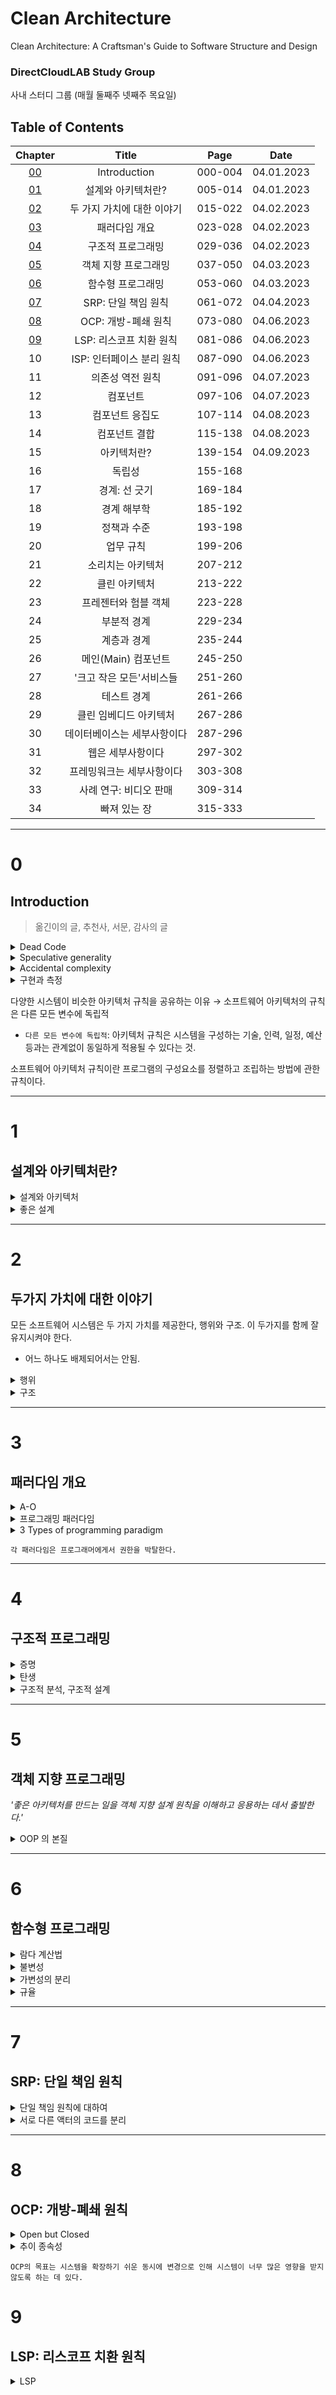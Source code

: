 # Clean Architecture
Clean Architecture: A Craftsman's Guide to Software Structure and Design

### DirectCloudLAB Study Group
사내 스터디 그룹 (매월 둘째주 넷째주 목요일)

## Table of Contents

| Chapter  |      Title       |  Page   |    Date    |
|:--------:|:----------------:|:-------:|:----------:|
| [00](#0) |   Introduction   |     000-004      | 04.01.2023 |
| [01](#1) |    설계와 아키텍처란?    | 005-014 | 04.01.2023 |
| [02](#2) | 두 가지 가치에 대한 이야기  | 015-022 | 04.02.2023 |
| [03](#3) |     패러다임 개요      | 023-028 | 04.02.2023 |
| [04](#4) |    구조적 프로그래밍     | 029-036 | 04.02.2023 |
| [05](#5) |   객체 지향 프로그래밍    | 037-050 | 04.03.2023 |
| [06](#6) |    함수형 프로그래밍     | 053-060 | 04.03.2023 |
| [07](#7) |  SRP: 단일 책임 원칙   | 061-072 | 04.04.2023 |
| [08](#8) |  OCP: 개방-폐쇄 원칙   | 073-080 | 04.06.2023 |
| [09](#9) | LSP: 리스코프 치환 원칙  | 081-086 | 04.06.2023 |
|    10    | ISP: 인터페이스 분리 원칙 | 087-090 | 04.06.2023 |
|    11    |    의존성 역전 원칙     | 091-096 | 04.07.2023 |
|    12    |       컴포넌트       | 097-106 | 04.07.2023 |
|    13    |     컴포넌트 응집도     | 107-114 | 04.08.2023 |
|    14    |     컴포넌트 결합      | 115-138 | 04.08.2023 |
|    15    |      아키텍처란?      | 139-154 | 04.09.2023 |
|    16    |       독립성        | 155-168 ||
|    17    |     경계: 선 긋기     | 169-184 ||
|    18    |      경계 해부학      | 185-192 ||
|    19    |      정책과 수준      | 193-198 ||
|    20    |      업무 규칙       | 199-206 ||
|    21    |    소리치는 아키텍처     | 207-212 ||
|    22    |     클린 아키텍처      | 213-222 ||
|    23    |   프레젠터와 험블 객체    | 223-228 ||
|    24    |      부분적 경계      | 229-234 ||
|    25    |      계층과 경계      | 235-244 ||
|    26    |  메인(Main) 컴포넌트   | 245-250 ||
|    27    |  '크고 작은 모든'서비스들  | 251-260 ||
|    28    |      테스트 경계      | 261-266 ||
|    29    |   클린 임베디드 아키텍처   | 267-286 ||
|    30    |  데이터베이스는 세부사항이다  | 287-296 ||
|    31    |    웹은 세부사항이다     | 297-302 ||
|    32    |  프레밍워크는 세부사항이다   | 303-308 ||
|    33    |  사례 연구: 비디오 판매   | 309-314 ||
|    34    |     빠져 있는 장      | 315-333 ||
----
# 0
## Introduction
> 옮긴이의 글, 추천사, 서문, 감사의 글

<details><summary>Dead Code</summary>

> 실행되지 않는 코드 
> 
> Dead code refers to sections of a computer program that are no longer executed or accessed by other parts of the program.

#### Dead Code
- 프로그램의 크기 ↑
- 유지보수성 ↓
- 가독성 ↓

#### Types of dead code
- **주석 처리된 코드** 
  - 주석처리 된 코드로, 더 이상 사용되지 않거나 삭제되지 않아 불필요 하게 남아 있는 코드.
- **호출되지 않는 함수/메서드** 
  - 사용처 없이 방치되어 있는 함수/메서드.
- **조건문에서 실행되지 않는 코드** 
  - 조건문(`if/switch`)에서 조건이 항상 `false` 가 되어 실행되지 않는 코드.
- **접근 불가한 코드** 
  - 분기 명령문(`return, break`) 뒤에 위치해 있지만 앞선 잘못된 로직으로 인해 절대 실행될 수 없는 코드.
- **중복 코드** 
  - 여러번 반복하여 존재하는 동일한 코드.
- **폐기된 코드** 
  - 더 이상 사용되지 않는 코드.

#### Dead code in the real world  
Dead code 로 인해 문제가 발생한 실 사례는 MS사의 Windows98 OS가 있음.
- Windows98 은 기존의 Windows95와 유사한 구조를 지님.
- 수많은 코드가 재사용 됨.
  - 가져온 코드 중에서 사용되지 않는 불필요한 코드(`폐기된 코드`)가 존재. 
  - 하지만 이는 방치된 채로 남아 있었음.
- 불필요한 코드는 메모리와 디스크 공간 낭비를 초래.
  - 느려진 속도, 안정성 문제 발생.
    - 느려진 속도: 부팅, 응용 프로그램 etc.
    - 안정성: OS 충돌, 오동작 etc.
- 새 OS Windows ME 를 통해 문제 해결.
  - Refactoring 을 통한 Dead Code 제거. 

</details>

<details><summary>Speculative generality</summary>

> 추측성 일반화

추후에 사용할 것이 예상하여 불필요하게 확장성(`overy extensible`) 있게 만들어 둔 코드.
- 실제로 사용되지 않을 수 있음.
  - 초기에 사용 가능성을 염두에 두고 만들어 두었지만 사용되지 않음. 
- 유지 보수를 어렵게 만듬.

Unused configuration options, over-engineered abstractions, unused code paths, and unnecessary extensibility.

</details>

<details><summary>Accidental complexity</summary>

> 부수적인 복잡성

부수적인 복잡성은 '맨먼스 미신(The Mythical Man-Month)' 서적에서 등장하는 단어.

`"어떤 것이 복잡하다고 느껴지는 이유는 그것이 복잡하기 때문이 아니라, 우리가 그것을 이해하지 못하기 때문이다. 따라서 복잡성을 제거하는 방법은 어떻게든 이해할 수 있도록 만드는 것이다. 이해할 수 없는 것을 단순화하면, 부수적인 복잡성(accidental complexity)이 줄어든다.`

즉, 복잡성의 원인은 사람들이 어떤 것을 이해하기 어렵기 때문.
- 이를 해결하기 위해 → 복잡성 줄이기

#### 복잡도의 이유
- **적절하게 추상화 되지 않음**
- **충분한 문서화의 부재**
  - 부족한 설명과 충분하지 못한 설명으로 인해 복잡성 증가. 
- **복잡한 시스템 구조**
  - 전체적인 시스템 구조 파악이 어려워지면 이해하기 어려운 코드가 작성됨. 
- **불분명한 요구사항**
  - 요구사항이 명확치 않아 개발자들이 이해가 부족한 채로 작성한 코드는 복잡함을 초래. 
- **Legacy Code**
  - 주기적인 refactoring 또는 새 코드 작성이 야기됨.

</details>

<details><summary>구현과 측정</summary>

`"아키텍처는 구현과 측정을 통해 증명해야 하는 가설이다."`

*소프트웨어 아키텍처*는 시스템의 전반적인 설계와 구조를 결정하므로 시스템의 성능, 안정성, 확장성 등을 결정짓는 매우 중요한 역할을 한다.

#### 잘못 설계된 아키텍처
잘못 설계된 아키텍처는 시스템의 문제점과 결함을 발생시킨다.
- 시스템 성능 ↓  
- 유지보수의 어려움 ↑ 
- 개발비용 ↑

#### 구현과 측정
아키텍처가 올바르게 설계되었는지 알기 위해서는 구현과 측정을 해야 함.
- 시스템의 요구사항을 충족시키는지?
- 성능과 안정성이 적절한지?

**구현(Implementation):**
- 아키텍처 설계를 바탕으로, 소프트웨어 시스템의 실제 코드를 작성하는 과정. 
- 설계의 유효성과 적절성을 확인 가능. 

**측정(Measurement):** 
- 아키텍처 설계의 유효성을 검증하는 과정입니다. 
- 성능, 안정성, 확장성 등을 측정.
- 측정법:
  - 성능 측정:
    - 처리 속도, 응답 시간, 처리량 etc.
      - 측정 도구 예) `Apache Bench`, `JMeter` 
  - 코드 품질 검사
  - 테스트:
    - 기능 검증
    - type of tests: unit, integration, system, acceptance, regression, performance, and security.
    - 테스트 도구 예) `pytest`, `JUnit`, `Selenium`
  - 로그 분석
    - 시스템 동작을 이해
    - 문제 파악
    - 로그 분석 도구 예) `Datadog`, `Splunk`, `ELK Stack`, `Graylog`, `Loggly`.
  - 코드 복잡도 분석
    - 복잡도 분석 도구 예) `CodeClimate`, `SonarQube`

</details>

다양한 시스템이 비슷한 아키텍처 규칙을 공유하는 이유 → 소프트웨어 아키텍처의 규칙은 다른 모든 변수에 독립적
- `다른 모든 변수에 독립적`: 아키텍처 규칙은 시스템을 구성하는 기술, 인력, 일정, 예산 등과는 관계없이 동일하게 적용될 수 있다는 것.

소프트웨어 아키텍처 규칙이란 프로그램의 구성요소를 정렬하고 조립하는 방법에 관한 규칙이다.

----
# 1
## 설계와 아키텍처란?

<details><summary>설계와 아키텍처</summary>

> 둘 사이에는 아무런 차이가 없다.

설계(design):
- 저수준의 구조, 결정사항 등.

아키텍처(architecture):
- 저수준의 세부사항과 고수준의 무언가를 가리킬 때 흔히 사용.
  - 저수준(low-level): 
    - 메서드의 구현, 데이터 베이스 스키마 etc.
    - 구체적이고 구현적인 세부 사항.
  - 고수준(high-level):
    - 아키텍처, 구조, 비즈니스 로직 etc.
    - 저수준의 구성요소들을 조합하여 만들어지는 추상화된 개념.

저수준의 세부사항과 고수준의 구조는 모두 소프트웨어 전체 설계의 구성 요소.

</details>

<details><summary>좋은 설계</summary>

> 비용은 최소화, 생산성은 최대화.

좋은 설계는 비용을 절감시켜 준다. 
- 기능 만들기 또는 유지보수하는 데 투입되는 인력이 최소화 됨.
- 고객의 요구사항을 탑재한 기능을 만들어 내는 비용이 절감됨.

좋은 설계는 단순 명료함.

`빨리 가는 유일한 방법은 제대로 가는 것.`
- TDD 를 적용한 날이 그렇지 않은 날 보다 되려 작업속도가 향상.
- 속도만을 생각하여 빠르게 작성한 지저분한 코드는 생산성을 갈수록 저하 시킴.
  - 이전에 작성한 코드를 정리하는 일은 거의 발생 X
    - 다음 업무를 진행해야 하기에... 

</details>

----
# 2
## 두가지 가치에 대한 이야기 
모든 소프트웨어 시스템은 두 가지 가치를 제공한다, 행위와 구조. 이 두가지를 함께 잘 유지시켜야 한다.
- 어느 하나도 배제되어서는 안됨.

<details><summary>행위</summary>

> Behavior

**행위**: 시스템이 수행하는 작업이나 기능을 의미.

- 시스템이 어떤 input 을 받아서 그에 따라 어떤 output 을 생성하는지
- 그 과정에서 어떤 상호작용을 하는지를 나타낸다.

`아키텍처에서 행위는 구성 요소들 간의 상호작용과 함께 고려된다.`
- 구성요소(Component): 시스템을 구성하는 개별적인 module or block.
  - 구성요소는 실현 가능한 코드로 구현된다. 

</details>

<details><summary>구조</summary>

> Structure

구조는 변경하기 쉬워야 한다. Software 라는 단어가 내포한 의미처럼.

변경하기 쉬운 구조를 위해서는 Architecture 의 형태가 독립적이어야 한다.
- `아키텍처가 특정 현태를 다른 형태보다 선호하면하수록, 새로운 기능을 이 구조에 맞추는게 더 힘들어진다.`

수정의 용이성은 비용과 직접적인 연관성을 갖는다.
- **수정이 용이 O:** 비용 ↓  
- **수정이 용이 X:** 비용 ↑ 
  - 수정이 현실적으로 불가능한 시스템: 변경에 드는 비용 > 변경으로 인해 창출되는 수익 

</details>

----
# 3
## 패러다임 개요

<details><summary>A-O</summary>

> 최초의 컴파일러

그레이스 호퍼(Grace Hoper)가 발명
-  **A-O:** 1952년 그레이스 호퍼와 연구팀이 개발한 최초의 컴파일러
  - 사실상 A-O 컴파일러 자체는 Billous 와 Conrad 가 개발.
    - John McCarthy Billous: 
      - 미국의 컴퓨터 과학자
    - Corrado Bohm Conrad:
      - 이탈리아의 컴퓨터 과학자

`Compiler` 라는 용어 자체도 그레이스 호퍼가 처음으로 사용.

</details>

<details><summary>프로그래밍 패러다임</summary>

> Programming paradigm

- **programming paradigm**: 
  - 컴퓨터 프로그램을 설계하고 구현하는 방법론이나 철학을 의미.
  - 프로그래밍을 하는 방법
  - 언어와는 독립적

</details> 

<details><summary>3 Types of programming paradigm</summary>

1. **구조적 프로그래밍**(structural programming):
    - 에츠허르 비버 데이크스트라(Edsger Wybe Dijkstra)가 발견
    - 무분별한 goto 는 해롭다.
      - 이를 제어문(`if/then/else`, `do/while/until`)으로 대체
      - 관련 논문: [`Go To Statement Considered Harmful` (GOTO 문의 해로움)](http://www.u.arizona.edu/~rubinson/copyright_violations/Go_To_Considered_Harmful.html)
        - 관련된 문구: `"The go to statement as it stands is just too primitive; it is too much an invitation to make a mess of one's program."`
      - Goto 문
        - 코드의 제어 흐름을 제어하는 명령문.
        - 프로그래머가 원하는 위치로 코드를 점프시켜 실행하도록 도와줌.
        - 이는 가독성, 유지보수성, 디버깅을 어렵게 만듬.   
          프로그래밍의 실행 흐름이 복잡해지고 예측하기 어려워지기 때문. 또한, 로직이 불명확하게 됨.

`구조적 프로그래밍은 제어흐름의 직접적인 전환에 대해 규칙을 부과한다.`

2. **객체지향 프로그래밍**(object-oriented programming):
    - Ole-Johan Dahal 과 Kristen Nygarard 가 발견.
    - 함수 호출 스택 프레임(stack frame)을 힙(heap)으로 옮기는 것에 대한 아이디어
      - `함수 호출 스택 프레임을 힙으로 옮기면, 함수 호출이 반환된 이후에도 함수에서 선언된 지역 변수가 오랫동안 유지될 수 있음`
      - 기존: 함수 호출 스택 프레임은 함수 호출 시, 스택 메모리에 쌓임 → 함수 호출 후 스택에서 제거됨. → 지역 변수 사라짐. 
      - 변화: 함수 호출 스택 프레임을 힙 메모리에 할당 → 함수 호출후에도 지역 변수가 남아있음. (오랫동안 유지)
    - 이를 통해 객체(object)와 클래스(class)를 만들어 냄.(객체 프로그래밍에서 중요한 개념)
      - 상속, 캡슐화, 다형성 
    - 데이터와 함수를 하나의 개념으로 묶어 객체를 생성하여 프로그램을 구성하는 방식을 제안 

`객체 지향 프로그래밍은 제어흐름의 간접적인 전환에 대해 규칙을 부과한다.`

3. **함수형 프로그래밍**(functional programming):
    - 함수형 프로그래밍 패러다임은 람다 계산법(Lambda Calculus)을 기반으로 한다.
      - `Lambda Calculus`: 1930년대 Alonzo Church 수학자에 의해 개발됨.
        - 람다 계산법에서 불변성(Immutability)은 매우 중요한 개념.
        - 람다 계산법에서 함수는 입력값을 가지고 출력값을 계산. 이때, 함수의 입력값이나 내부 변수 등은 변경되지 않고 입력값을 받아 출력값을 계산한 뒤 반환.
          즉, 함수는 상태를 변경하지 않으며 입력값과 출력값만으로 동작.
      - 함수형 언어에는 할당문이 전형 없다. (변경할 수 있는 방법을 주기도 하지만 극히 제한적.) 
    - 함수형 프로그래밍 언어:
      - LISP
      - ML

`함수형 프로그래밍은 할당문에 대해 규칙을 부과한다.`

</details>

`각 패러다임은 프로그래머에게서 권한을 박탈한다.` 

----
# 4
## 구조적 프로그래밍

<details><summary>증명</summary>

> Goodbye goto statement

`데이크스트라`는 수학의 `증명`(Proof | 证明) 원리를 통해 프로그래밍의 문제를 해결하고자 했다. 그리고 goto 문이 증명 원리를 사용하는데 걸림돌임을 발견하였다.
- 데이크스트라: Edsger Wyber Dijkstra(05.11.1930-08.06.2002)는 네덜란드 로테르담(Rotterdam) 출신의 컴퓨터 과학자
  - 구조적 프로그래밍 방법론을 제안함. 

증명시 분할 정복(divide and conquer) 접근법을 사용해야하지만 goto 문은 `분할 정복 접근법 사용을 불가능`하게 한다. 
- 분할 정복 사용 불가: 모듈을 작은 단위로 쪼개 재귀적으로 분해할 수 없게 되기에.
  - 모듈: 프로그래밍에서 특정 기능을 수행하는 코드의 논리적 단위.

goto문은 실행 흐름을 제한 없이 자유자재로 이동시킨다. 이는 프로그램의 구조를 이해하기 어렵게 만드는 요인이며 유지보수도 어렵게 만든다.
재귀적인 분석을 위해서는 goto문을 사용하지 않도록 해야 한다. 그 대신, 제어문과 함수 호출등을 이용하여 프로그램의 실행흐름을 구성해야 한다.
- `goto` (X) → `if/then/else`, `do/while` (O)

</details>

<details><summary>탄생</summary>

> 구조적 프로그래밍의 탄생

1. 데이크스트라
    - 제어구조(Control structure)만을 사용한다면 증명 가능한 단위로까지 모듈을 재귀적으로 세분화 할 수 있다.
2. 뵘, 야코피니
    - 모든 프로그램은 순차(sequence), 분기(selection), 반복(iteration) 세가지 구조만으로 표현할 수 있다고 증명.

데이크스트라는 `모듈을 증명 가능케 하는 제어구조` == `모든 프로그램을 만들 수 있는 제어 구조의 최소 집합` 이라는 사실을 발견. 이는 구조적 프로그래밍을 탄생하게 만듬.

**최소 집합 minimum set 最小集合**  
제어구조의 최소 집합은 `순차`와 `조건문`
- 순차 (Sequential): 코드의 실행 방향이 위에서 아래로 순차적으로 한줄씩 실행된다.
- 조건문 (Conditional Statement): 특정 조건에 따라 특정 코드 블록이 실행된다. (`if-else`, `switch-case` etc)

</details>

<details><summary>구조적 분석, 구조적 설계</summary>

> Structural analysis & Structural design

**구조적 분석 structural analysis**  
시스템의 구조를 분해하고 모델링 하는 과정
- 소프트웨어 요구사항을 수집하고 분석.
- 시스템의 기능, 데이터 및 처리 방법을 문서화.
- Data Flow Diagram (DFD)

**구조적 설계 structural design**  
시스템의 구조를 설계하는 과정
- 구조적 분석 과정에서 얻은 정보를 토대로 설계.
- 시스템을 상위 수준에서부터 하위 수준으로 분해 → 모듈화 → 시스템 구조 설계
- 모듈간의 관계 파악

</details>

----
# 5
## 객체 지향 프로그래밍

*'좋은 아키텍처를 만드는 일을 객체 지향 설계 원칙을 이해하고 응용하는 데서 출발한다.'*

<details><summary>OOP 의 본질</summary>

> The Essence of Object-Oriented Programming

OOP 의 본질은 세 개의 항목중에서 어느것인가?

### 캡슐화
> Encapsulation

- 객체지향 언어가 아닌 절차지향 언어인 C 에서도 충분히 캡슐화 할 수 있음.
- 많은 객체지향 언어가 캡슐화를 거의 강제하지 않음.
  - 강제하지 않는 이유: 유연성, 개발 편의성, 호환성 등을 위해

### 상속
> Inheritance

- 변수와 함수를 하나의 유효 범위로 묶어 재정의 하는 것에 불과함.
- 객체지향 언어가 존재하지 않던 시기에도 충분히 가능했던 것.
  - 상속의 흉내 정도(데이터 구조 가면 씌우기), 편리하지는 않음. 

### 다형성
> Polymorphism

- C에서 포인터를 사용하여 다형성을 구현해 볼 수 있음. 하지만 위험성 높음.
- 플러그인 아키텍처(plugin architecture)
- 의존성 역전(dependency inversion)
  - 다형성은 의존성 역전을 가능하게 만들어 줌. 
    - `High-level modules → Low-level modules` 의 관계를 `High-level modules ← Low-level modules` 로
    - 이는 소스 코드 사이에 interface 를 추가함으로써 가능.
  - 절대적인 권한 부여: 소스 코드 의존성을 원하는 방향으로 설정 가능하도록 만들어 줌.
    - 제어흐름 방향을 따라야했던 한계로 부터 자유로워짐.

`OOP란 다형성을 이용하여 전체 시스템의 모든 소스 코드 의존성에 대한 절대적인 제어 권한을 획득할 수 있는 능력이다.`

</details>

---
# 6
## 함수형 프로그래밍

<details><summary> 람다 계산법 </summary>

> lambda calculus

람다 계산법은 함수형 프로그래밍의 핵심 개념.
- 알론조 처치(Alonzo Church)가 1930년대에 발명.
  - [알론조 처치(06.14.1903-08.11.1995)](https://plato.stanford.edu/entries/church/): 미국의 20세기 수학자.
- 람다 계산법은 함수를 `형식적으로 정의`하고 `함수를 조합`하는 표기법을 제공.
  - **형식적 정의**: 람다 표현식(lambda expression)의 형식으로 정의.
    - 람다 표현식의 구조: `λ<paremeters>.<function body>`
      - e.g. `λx y. x + y` 
  - **함수의 조합**: 람다 표현식을 이용하여 더 복잡한 함수를 구성.
    - 함수의 조합은 주로 두 가지 방법 [currying 과 higher-order functions](https://www.cs.cornell.edu/courses/cs312/2008sp/recitations/rec03.html) 방식으로 이루어짐.   
        - **커링(currying)**: 다수의 인자를 받는 대신, 함수를 하나의 인자만 받는 연속적인 호출로 변환 시키는 것.
        - **고차 함수(higher-order functions)**: 함수를 인자로 받아 다른 함수를 반환 or 함수를 인자로 받아 원하는 동작을 수행하는 함수를 반환시킴.
- `함수의 추상화`와 조합을 수학적으로 다룰 수 있도록 도와줌.
  - **함수의 추상화**: 함수형 프로그래밍에서 함수는 `일급 객체`(first-class citizen) 이기 때문에 함수를 추상화 할 수 있음.
    - 함수를 변수에 할당, 함수의 인자로 전달, 반환값으로 사용.
      - 변수에 할당 가능
        - 함수를 변수처럼 다루어 조합함으로써 높은 수준의 추상화 달성 가능.
      - 인자로 전달 가능
      - 반환값으로 사용 가능

</details>

<details><summary> 불변성 </summary>

> Immutability

`아키텍처를 고려할 때 불변성은 중요하다.`

불변성: 한 번 생성된 데이터는 그 값을 변경할 수 없다.
- 변수의 값을 변경하는 대신, 새로운 값을 생성하여 데이터를 다룸.
- 불변성은 함수형 프로그래밍에서 중요한 개념.

불변성은 실현 가능한가...?
- YES... 자원이 무한대라면
  - 무한한 저장 공간
  - 무한히 빠른 프로세서 속도
- 타협점은? 
  - 가변 컴포넌트와 불변 컴포넌트의 분리!

</details>

<details><summary>가변성의 분리</summary>

> Separation of Concerns

`아키텍트라면 동시성 문제에 지대한 관심을 가져야 한다.`

동시성 환경에서는 `가변성`보다 `불변성`이 선호된다.
- **가변성**
  - 변수, 데이터 값을 변경할 수 있음.
    - 가변 변수는 아래와 같은 문제를 초래.
      - 경합(race)
      - 교착(deadlock)
      - 동시 업데이트(concurrent update)
- **불변성**
  - 값의 예측 가능성과 안정성을 높여줌.

`애플리케이션을 제대로 구조화하려면 변수를 변경하려는 컴포넌트와 변경하지 않는 컴포넌트를 분리해야 한다는 것`
- 불변 컴포넌트에서 최대한 많은 처리를 담당하게 함. 반면, 가변 컴포넌트에서는 최대한 적은 처리가 이루어 지도록.

</details>

<details><summary> 규율 </summary>

각각의 패러다임은 규율을 부여한다. 이를 통해, 코드 작성하는 방식을 한정시킴.
- **구조적 프로그래밍** → 제어흐름의 직접적인 전환
  - goto 문 제거.
    - 선택 구조, 반복 구조 사용.
  - 흐름을 명확하게 함: 순차적인 제어 흐름.
- **객체 지향 프로그래밍** → 제어흐름의 간접적인 전환
  - 객체 단위로 구성. 메소드 호출을 통해 상호 작용 처리.
    - 코드의 재사용성, 확장성, 유지보수성 향상.
- **함수형 프로그래밍** → 변수 할당
  - 불변성 상태를 통해 코드의 예측 가능성, 테스트 용이성, 병렬 처리등을 향상.
    - 변수의 값이 변경되지 않음.
    - 함수의 호출이 늘 동일한 결과를 반환.

</details>

---
# 7
## SRP: 단일 책임 원칙

<details><summary>단일 책임 원칙에 대하여</summary>

`단일 모듈은 변경의 이유가 하나, 오직 하나뿐이어야 한다.` == `하나의 모듈은 하나의, 오직 하나의 액터에 대해서만 책임져야 한다.`
- 모듈(模块): 함수와 데이터 구조로 구성된 `응집`된 집합.
    - **응집**: 모듈의 내부 구성 요소들이 얼마나 관련되어 있는지를 나타냄.  
      모듈 내부의 요소들이 밀접하게 관련되어 있어야 한다.
        - 응집도 높음: 내부 요소들이 서로 밀접하게 관련되어 있음.
          - 코드 수정이 수월함. 
        - 응집도 낮음: 내부 요소들이 서로 연관성이 적음.
          - 기능을 이해하기 어렵게 만듬.
          - 코드 수정을 어렵게 만듬.
- 액터: 시스템이 동일한 방식으로 변경되기를 원하는 사용자/이해관계자들

</details>

<details><summary>서로 다른 액터의 코드를 분리</summary>

서로 다른 액터가 의존하는 코드를 서로 분리해야 한다. 이를 어길 시 병합의 문제가 발생한다.
- 코드의 예시 (in python)
    ```python
    class Order:
        def __init__(self, items):
            self.items = items
            self.payment = Payment()
    
        def process_order(self):
            self.payment.charge()
            print("Order processed successfully!")


    class Payment:
        def __init__(self):
            self.amount = 10000

        def charge(self):
            print(f"Charging {self.amount} dollars...")
    ```
    Order 클래스와 Payment 클래스는 서로를 의존하고 있다.
    무언가를 변경하려 할 시 두 클래스를 같이 수정해줘야 하게 된다. 서로의 의존성을 분리해야 한다.

  - **해결책**: 메서드를 각기 다른 클래스로 이동시킴.
    - 각 클래스는 반드시 필요한 소스 코드만 갖도록 함.
    - **퍼사드 패턴(Facade Pattern)**:
      - Facade: `건물의 정면이나 입구` 
        - 건물의 내부 구조를 숨기고 단순한 입구만 보여주는 Facade 처럼, 복잡한 코드를 사용하기 쉬운 인터페이스로 감싸서 제공하는 것.
          - 건축: 간단한 현관문과 로비만 보여줌. 
          - 코드: (복잡한 시스템이나 라이브러리를 숨기고) 클래스, 메서드만 보여줌.
      - 내부 구조와 동작 방식을 알 필요 없이 필요한 메서드를 호출하여 사용.
      - 코드의 예시 (in python)    
        자동차 엔진 시동 키는 기능 
        ```python
          class Engine:
              def start(self):
              print("Engine started")

              def stop(self):
                  print("Engine stopped")

          class IgnitionSystem:
              def ignite(self):
              print("Ignition system ignited")

          class Battery:
              def power_on(self):
              print("Battery power on")

          class CarFacade:
              def __init__(self):
              self.engine = Engine()
              self.ignition_system = IgnitionSystem()
              self.battery = Battery()

              def start(self):
                  self.battery.power_on()
                  self.ignition_system.ignite()
                  self.engine.start()
            
              def stop(self):
                  self.engine.stop()
                  self.ignition_system.ignite()
                  self.battery.power_on()
          ```
          엔진을 켤 때 발생하는 복잡한 상호작용을 그대로 보여주지 않고, 단순화된 인터페이스로 제공한다.

</details>

---
# 8
## OCP: 개방-폐쇄 원칙

<details><summary>Open but Closed</summary>

`소프트웨어 개체는 확장에는 열려 있어야 하고, 변경에는 닫혀 있어야 한다.`

- 신 기능을 추가할 때 기존 코드를 변경하지 않고 확장할 수 있어야 한다.  
  이상적인 변경량: 0 <br><br>

  아래의 방법 사용,
  1. `추상화`  
     추상화를 통홰 인터페이스를 정의, 구현체를 분리. 
  2. `다형성`  
     새로운 동작을 추가할 수 있도록 확장 가능한 구조를 만들도록 함.
  3. `의존성 역전 원칙(DIP)`  
     의존성을 `체계화` 함으로 변경량을 최소화.
     - 체계화: 시스템 내의 모든 `컴포넌트와 모듈 사이의 의존성을 명확`하게 정리.
       - 이를 위한 방법: 추상화 인터페이스, 느슨한 결합 구조, DI 디자인 패턴, 중재자 패턴 사용.  
  4. `단일 책임 원칙(SRP)`  
     서로 다른 목적으로 변경되는 요소를 적절히 분리 시킴.

아키텍트는 기능이 어떻게, 왜, 언제 발생하는지에 따라서 `기능을 분리`시켜야 한다.
- 분리한 기능 → `컴포넌트의 계층구조로 조직화`
    - 컴포넌트의 계층구조로 조직화:
      - 시스템을 작은 단위로 쪼갬.
        - UI 컴포넌트, 데이터 접근 컴포넌트 등. 
      - 다른 역할을 하는 컴포넌트의 계층을 구성함.
        - 각 컴포넌트의 역할과 책임이 명확하게 됨. 

</details>

<details><summary>추이 종속성</summary>

> Transitive Dependency 传递性依赖

OCP를 달성하기 위해 `추이종속성`을 최소화 해야 한다.
- **추이종속성**: 하나의 모듈이 다른 모듈에 의존할 때, 그 다른 모듈이 또 다른 모듈에 의존하는 형태.  
  <img width="300" alt="Transitive Dependency " src="https://user-images.githubusercontent.com/48475824/235440000-b31aea7b-75e4-4b28-8279-ec70cf3eb23f.png">

- 추이종속성을 없애기 위해 DIP 를 적용시킨다.

추이종속성은 시스템을 유지보수하거나 확장하기 어렵게 만든다.
- 유지보수 난이도 ↑:
  - A 모듈이 B 모듈에 의존, B 모듈이 C 모듈에 의존. C 모듈의 변경이 A 모듈에 영향을 끼침.
    - C 모듈 수정시, A, B 모두 수정해야 할 수 있음. 
- 확장 난이도 ↑:
  - 새로운 모듈이 추가되는 경우 또는 기존 모듈이 변경되는 경우 다른 모듈도 변경해야 함.

</details>

`OCP의 목표는 시스템을 확장하기 쉬운 동시에 변경으로 인해 시스템이 너무 많은 영향을 받지 않도록 하는 데 있다.`

# 9
## LSP: 리스코프 치환 원칙

<details><summary>LSP</summary>

> Liskov Substitution Principle

하위 타입은 상위 타입을 치환할 수 있다.  
- `치환`: 상속 관계에 있는 클래스들은 서로 치환 가능해야 한다.
  - 하위 타입으로 교체하여도 문제 없이 동작해야 한다.
- 상속을 통한 코드 재사용.
   - 부모 클래스에서 정의한 필드와 메소드를 자식 클래스에서 재사용. 
     - 부모 클래스에서 정의한 메소드와 동일한 파라미터와 반환값을 가져야 함.

</details>
